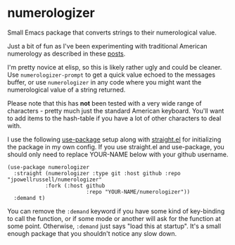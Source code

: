 # numerologizer
Small Emacs package that converts strings to their numerological value.

Just a bit of fun as I've been experimenting with traditional American numerology as described in these [posts](https://ecosophia.dreamwidth.org/tag/numerology).

I'm pretty novice at elisp, so this is likely rather ugly and could be cleaner. Use `numerologizer-prompt` to get a quick value echoed to the messages buffer, or use `numerologizer` in any code where you might want the numerological value of a string returned.

Please note that this has **not** been tested with a very wide range of characters - pretty much just the standard American keyboard. You'll want to add items to the hash-table if you have a lot of other characters to deal with.

I use the following [use-package](https://github.com/jwiegley/use-package) setup along with [straight.el](https://github.com/raxod502/straight.el) for initializing the package in my own config. If you use straight.el and use-package, you should only need to replace YOUR-NAME below with your github username.

```
(use-package numerologizer
  :straight (numerologizer :type git :host github :repo "jpowellrussell/numerologizer"
            :fork (:host github
                         :repo "YOUR-NAME/numerologizer"))
  :demand t)
```

You can remove the `:demand` keyword if you have some kind of key-binding to call the function, or if some mode or another will ask for the function at some point. Otherwise, `:demand` just says "load this at startup". It's a small enough package that you shouldn't notice any slow down.
